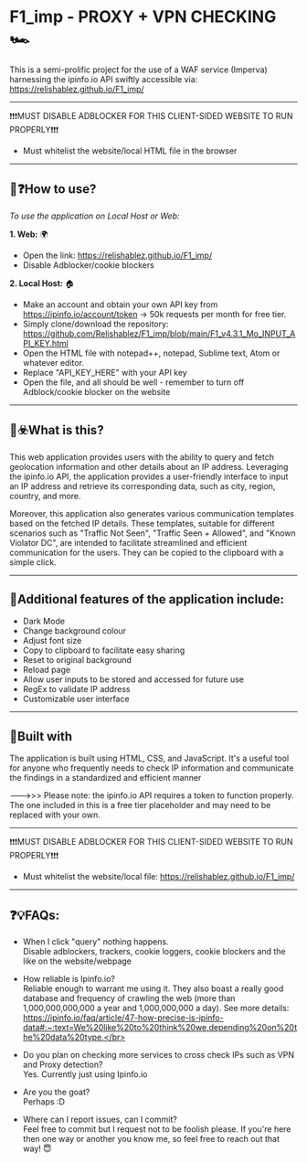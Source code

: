 # F1_imp - PROXY + VPN CHECKING 🏎️
This is a semi-prolific project for the use of a WAF service (Imperva) harnessing the ipinfo.io API swiftly accessible via: https://relishablez.github.io/F1_imp/

---------------------------------------------------------------------------------------------------------
❗❗❗MUST DISABLE ADBLOCKER FOR THIS CLIENT-SIDED WEBSITE TO RUN PROPERLY❗❗❗
- Must whitelist the website/local HTML file in the browser 
---------------------------------------------------------------------------------------------------------

## 🤔❓How to use? 
_To use the application on Local Host or Web:_ 

**1. Web:** 🌍
- Open the link: https://relishablez.github.io/F1_imp/
- Disable Adblocker/cookie blockers
  
**2. Local Host:** 🏠
- Make an account and obtain your own API key from https://ipinfo.io/account/token -> 50k requests per month for free tier.
- Simply clone/download the repository: https://github.com/Relishablez/F1_imp/blob/main/F1_v4.3.1_Mo_INPUT_API_KEY.html
- Open the HTML file with notepad++, notepad, Sublime text, Atom or whatever editor.
- Replace "API_KEY_HERE" with your API key
- Open the file, and all should be well - remember to turn off Adblock/cookie blocker on the website

---------------------------------------------------------------------------------------------------------
## 🤔☣️What is this? 
This web application provides users with the ability to query and fetch geolocation information and other details about an IP address. 
Leveraging the ipinfo.io API, the application provides a user-friendly interface to input an IP address and retrieve its corresponding data, such as city, region, country, and more.

Moreover, this application also generates various communication templates based on the fetched IP details. These templates, suitable for different scenarios such as "Traffic Not Seen", "Traffic Seen + Allowed", and "Known Violator DC", are intended to facilitate streamlined and efficient communication for the users. They can be copied to the clipboard with a simple click.

---------------------------------------------------------------------------------------------------------
## 🤩Additional features of the application include: 
- Dark Mode
- Change background colour
- Adjust font size
- Copy to clipboard to facilitate easy sharing
- Reset to original background
- Reload page
- Allow user inputs to be stored and accessed for future use
- RegEx to validate IP address
- Customizable user interface

---------------------------------------------------------------------------------------------------------
## 🚧Built with
The application is built using HTML, CSS, and JavaScript. It's a useful tool for anyone who frequently needs to check IP information and communicate the findings in a standardized and efficient manner

--->>> Please note: the ipinfo.io API requires a token to function properly. The one included in this is a free tier placeholder and may need to be replaced with your own.

---------------------------------------------------------------------------------------------------------
❗❗❗MUST DISABLE ADBLOCKER FOR THIS CLIENT-SIDED WEBSITE TO RUN PROPERLY❗❗❗
- Must whitelist the website/local file: https://relishablez.github.io/F1_imp/
---------------------------------------------------------------------------------------------------------

❓💡FAQs: 
------------------------------------------------------------------------------------------------------------------------------------------
- When I click "query" nothing happens.
<br>Disable adblockers, trackers, cookie loggers, cookie blockers and the like on the website/webpage</br>

- How reliable is Ipinfo.io?
<br>Reliable enough to warrant me using it. They also boast a really good database and frequency of crawling the web (more than 1,000,000,000,000 a year and 1,000,000,000 a day). See more details: https://ipinfo.io/faq/article/47-how-precise-is-ipinfo-data#:~:text=We%20like%20to%20think%20we,depending%20on%20the%20data%20type.</br>

- Do you plan on checking more services to cross check IPs such as VPN and Proxy detection?
<br>Yes. Currently just using Ipinfo.io</br>

- Are you the goat? 
<br>Perhaps :D</br>

- Where can I report issues, can I commit?
<br>Feel free to commit but I request not to be foolish please. If you're here then one way or another you know me, so feel free to reach out that way! 😇</br>
